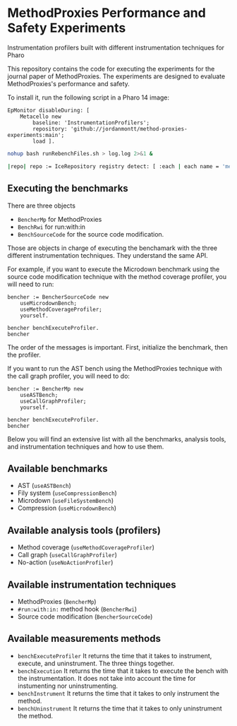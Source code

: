 # MethodProxies Performance and Safety Experiments


Instrumentation profilers built with different instrumentation techniques for Pharo

This repository contains the code for executing the experiments for the journal paper of MethodProxies. The experiments are designed to evaluate MethodProxies's performance and safety.

To install it, run the following script in a Pharo 14 image:

```st
EpMonitor disableDuring: [
	Metacello new
		baseline: 'InstrumentationProfilers';
		repository: 'github://jordanmontt/method-proxies-experiments:main';
		load ].
```

```bash
nohup bash runRebenchFiles.sh > log.log 2>&1 &

|repo| repo := IceRepository registry detect: [ :each | each name = 'method-proxies-experiments' ]. [ repo pull ] on: IceExperimentalFeature do: [ :ex | ex resume ]. repo loadedPackages do: [ :pkg | [ pkg reload ] on: MCMergeOrLoadWarning do: [ :ex | ex load]. ]. Smalltalk snapshot: true andQuit: true
```


## Executing the benchmarks

There are three objects
- `BencherMp` for MethodProxies
- `BenchRwi` for run:with:in
- `BenchSourceCode` for the source code modification.

Those are objects in charge of executing the benchamark with the three different instrumentation techniques. They understand the same API.

For example, if you want to execute the Microdown benchmark using the source code modification technique with the method coverage profiler, you will need to run:

```st
bencher := BencherSourceCode new
	useMicrodownBench;
	useMethodCoverageProfiler;
	yourself.

bencher benchExecuteProfiler.
bencher
```

The order of the messages is important. First, initialize the benchmark, then the profiler.

If you want to run the AST bench using the MethodProxies technique with the call graph profiler, you will need to do:

```st
bencher := BencherMp new
	useASTBench;
	useCallGraphProfiler;
	yourself.

bencher benchExecuteProfiler.
bencher
```

Below you will find an extensive list with all the benchmarks, analysis tools, and instrumentation techniques and how to use them.

## Available benchmarks

- AST (`useASTBench`)
- Fily system (`useCompressionBench`)
- Microdown (`useFileSystemBench`)
- Compression (`useMicrodownBench`)

## Available analysis tools (profilers)

- Method coverage (`useMethodCoverageProfiler`)
- Call graph (`useCallGraphProfiler`)
- No-action (`useNoActionProfiler`)

## Available instrumentation techniques

- MethodProxies (`BencherMp`)
- `#run:with:in:` method hook (`BencherRwi`)
- Source code modification (`BencherSourceCode`)

## Available measurements methods

- `benchExecuteProfiler` It returns the time that it takes to instrument, execute, and uninstrument. The three things together.
- `benchExecution` It returns the time that it takes to execute the bench with the instrumentation. It does not take into account the time for instumenting nor uninstrumenting.
- `benchInstrument` It returns the time that it takes to only instrument the method.
- `benchUninstrument` It returns the time that it takes to only uninstrument the method.

